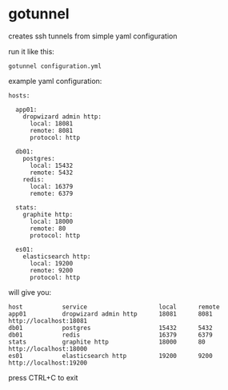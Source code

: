 gotunnel
========

creates ssh tunnels from simple yaml configuration

run it like this:
````
gotunnel configuration.yml
````

example yaml configuration:
````
hosts:

  app01:
    dropwizard admin http:
      local: 18081
      remote: 8081
      protocol: http

  db01: 
    postgres:
      local: 15432
      remote: 5432
    redis:
      local: 16379
      remote: 6379

  stats:
    graphite http:
      local: 18000
      remote: 80
      protocol: http

  es01: 
    elasticsearch http:
      local: 19200
      remote: 9200
      protocol: http
````

will give you:
````
host           service                    local      remote    
app01          dropwizard admin http      18081      8081       http://localhost:18081
db01           postgres                   15432      5432      
db01           redis                      16379      6379      
stats          graphite http              18000      80         http://localhost:18000
es01           elasticsearch http         19200      9200       http://localhost:19200
````

press CTRL+C to exit
